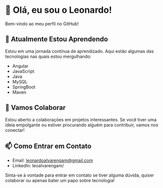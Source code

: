 # 👋 Olá, eu sou o Leonardo!

Bem-vindo ao meu perfil no GitHub!

## 🌱 Atualmente Estou Aprendendo

Estou em uma jornada contínua de aprendizado. Aqui estão algumas das tecnologias nas quais estou mergulhando:

- Angular 
- JavaScript
- Java
- MySQL
- SpringBoot
- Maven

## 🤝 Vamos Colaborar

Estou aberto a colaborações em projetos interessantes. Se você tiver uma ideia empolgante ou estiver procurando alguém para contribuir, vamos nos conectar!

## 📫 Como Entrar em Contato

- Email: leonardoalvarengam@gmail.com
- LinkedIn: leoalvarengam/

Sinta-se à vontade para entrar em contato se tiver alguma dúvida, quiser colaborar ou apenas bater um papo sobre tecnologia!
